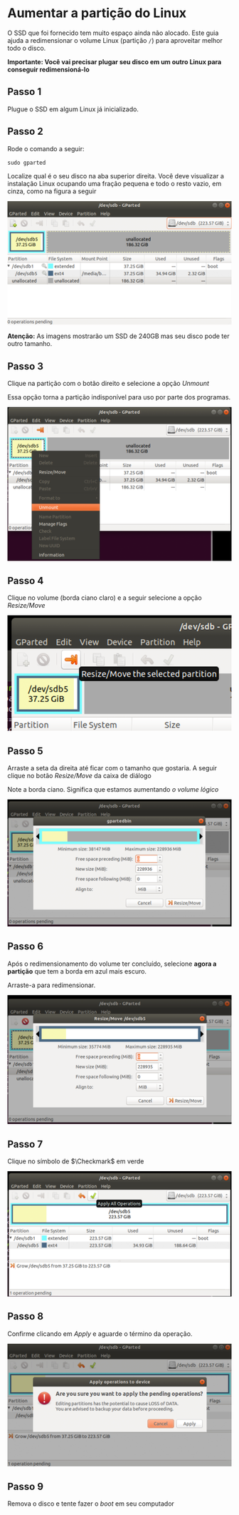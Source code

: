 # Aumentar a partição do Linux

O SSD que foi fornecido tem muito espaço ainda  não alocado.  Este guia ajuda a redimensionar o volume Linux (partição `/`) para aproveitar melhor todo o disco.

**Importante: Você vai precisar plugar seu disco em um outro Linux para conseguir redimensioná-lo**

## Passo 1

Plugue o SSD em algum Linux já inicializado.

## Passo 2

Rode o comando a seguir:

    sudo gparted

Localize qual é o seu disco na aba superior direita. Você deve visualizar a instalação Linux ocupando uma fração pequena e todo o resto vazio, em cinza, como na figura a seguir

![](img/gparted1.png)

**Atenção:** As imagens mostrarão um SSD de 240GB mas seu disco pode ter outro tamanho.

## Passo 3

Clique na partição com o botão direito e selecione a opção *Unmount*

Essa opção torna a partição indisponível para uso por parte dos programas.

![](img/gparted2.png)

## Passo 4

Clique no volume (borda ciano claro) e a seguir selecione a opção *Resize/Move*

![](img/gparted3.png)

## Passo 5

Arraste a seta da direita até ficar com o tamanho que gostaria. A seguir clique no botão *Resize/Move* da caixa de diálogo

Note a borda ciano. Significa que estamos aumentando *o volume lógico*

![](img/gparted4.png)

## Passo 6

Após o redimensionamento do volume ter concluído, selecione **agora a partição** que tem a borda em azul mais escuro.

Arraste-a para redimensionar.

![](img/gparted5.png)


## Passo 7

Clique no símbolo de $\Checkmark$ em verde

![](img/gparted6.png)


## Passo 8

Confirme clicando em *Apply* e aguarde o término da operação.

![](img/gparted7.png)

## Passo 9

Remova o disco e tente fazer o *boot* em seu computador



